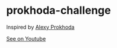 # prokhoda-challenge

Inspired by [Alexy Prokhoda](https://dribbble.com/shots/3843060-Map-to-list-view)

[See on Youtube](https://youtu.be/WkMP4bOw-RY)

